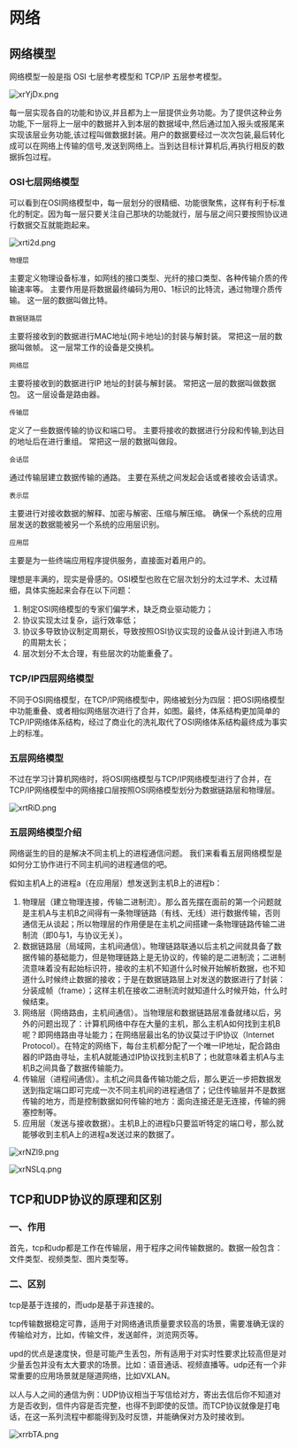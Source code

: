 # 网络

## 网络模型

网络模型一般是指 OSI 七层参考模型和 TCP/IP 五层参考模型。

![xrYjDx.png](https://s1.ax1x.com/2022/10/18/xrYjDx.png)

每一层实现各自的功能和协议,并且都为上一层提供业务功能。为了提供这种业务功能,下一层将上一层中的数据并入到本层的数据域中,然后通过加入报头或报尾来实现该层业务功能,该过程叫做数据封装。用户的数据要经过一次次包装,最后转化成可以在网络上传输的信号,发送到网络上。当到达目标计算机后,再执行相反的数据拆包过程。

### OSI七层网络模型

可以看到在OSI网络模型中，每一层划分的很精细、功能很聚焦，这样有利于标准化的制定。因为每一层只要关注自己那块的功能就行，层与层之间只要按照协议进行数据交互就能跑起来。

![xrti2d.png](https://s1.ax1x.com/2022/10/18/xrti2d.png)

`物理层`

主要定义物理设备标准，如网线的接口类型、光纤的接口类型、各种传输介质的传输速率等。
主要作用是将数据最终编码为用0、1标识的比特流，通过物理介质传输。
这一层的数据叫做比特。

`数据链路层`

主要将接收到的数据进行MAC地址(网卡地址)的封装与解封装。
常把这一层的数据叫做帧。
这一层常工作的设备是交换机。

`网络层`

主要将接收到的数据进行IP 地址的封装与解封装。
常把这一层的数据叫做数据包。
这一层设备是路由器。

`传输层`

定义了一些数据传输的协议和端口号。
主要将接收的数据进行分段和传输,到达目的地址后在进行重组。
常把这一层的数据叫做段。

`会话层`

通过传输层建立数据传输的通路。
主要在系统之间发起会话或者接收会话请求。

`表示层`

主要进行对接收数据的解释、加密与解密、压缩与解压缩。
确保一个系统的应用层发送的数据能被另一个系统的应用层识别。

`应用层`

主要是为一些终端应用程序提供服务，直接面对着用户的。



理想是丰满的，现实是骨感的。OSI模型也败在它层次划分的太过学术、太过精细，具体实施起来会存在以下问题：

1. 制定OSI网络模型的专家们偏学术，缺乏商业驱动能力；
2. 协议实现太过复杂，运行效率低；
3. 协议多导致协议制定周期长，导致按照OSI协议实现的设备从设计到进入市场的周期太长；
4. 层次划分不太合理，有些层次的功能重叠了。



### TCP/IP四层网络模型

不同于OSI网络模型，在TCP/IP网络模型中，网络被划分为四层：把OSI网络模型中功能重叠、或者相似网络层次进行了合并，如图。最终，体系结构更加简单的TCP/IP网络体系结构，经过了商业化的洗礼取代了OSI网络体系结构最终成为事实上的标准。

### 五层网络模型

不过在学习计算机网络时，将OSI网络模型与TCP/IP网络模型进行了合并，在TCP/IP网络模型中的网络接口层按照OSI网络模型划分为数据链路层和物理层。

![xrtRiD.png](https://s1.ax1x.com/2022/10/18/xrtRiD.png)

### 五层网络模型介绍

网络诞生的目的是解决不同主机上的进程通信问题。 我们来看看五层网络模型是如何分工协作进行不同主机间的进程通信的吧。

假如主机A上的进程a（在应用层）想发送到主机B上的进程b：

1. 物理层（建立物理连接，传输二进制流）。那么首先摆在面前的第一个问题就是主机A与主机B之间得有一条物理链路（有线、无线）进行数据传输，否则通信无从谈起；所以物理层的作用便是在主机之间搭建一条物理链路传输二进制流（即0与1，与协议无关）。
2. 数据链路层（局域网，主机间通信）。物理链路联通以后主机之间就具备了数据传输的基础能力，但是物理链路上是无协议的，传输的是二进制流；二进制流意味着没有起始标识符，接收的主机不知道什么时候开始解析数据，也不知道什么时候终止数据的接收；于是在数据链路层上对发送的数据进行了封装：分装成帧（frame）；这样主机在接收二进制流时就知道什么时候开始，什么时候结束。
3. 网络层（网络路由，主机间通信）。当物理层和数据链路层准备就绪以后，另外的问题出现了：计算机网络中存在大量的主机，那么主机A如何找到主机B呢？即网络路由寻址能力；在网络层最出名的协议莫过于IP协议（Internet Protocol）。在特定的网络下，每台主机都分配了一个唯一IP地址，配合路由器的IP路由寻址，主机A就能通过IP协议找到主机B了；也就意味着主机A与主机B之间具备了数据传输能力。
4. 传输层（进程间通信）。主机之间具备传输功能之后，那么更近一步把数据发送到指定端口即可完成一次不同主机间的进程通信了；记住传输层并不是数据传输的地方，而是控制数据如何传输的地方：面向连接还是无连接，传输的拥塞控制等。
5. 应用层（发送与接收数据）。主机B上的进程b只要监听特定的端口号，那么就能够收到主机A上的进程a发送过来的数据了。

![xrNZl9.png](https://s1.ax1x.com/2022/10/18/xrNZl9.png)

![xrNSLq.png](https://s1.ax1x.com/2022/10/18/xrNSLq.png)



## TCP和UDP协议的原理和区别

### 一、作用

首先，tcp和udp都是工作在传输层，用于程序之间传输数据的。数据一般包含：文件类型、视频类型、图片类型等。

### 二、区别

tcp是基于连接的，而udp是基于非连接的。

tcp传输数据稳定可靠，适用于对网络通讯质量要求较高的场景，需要准确无误的传输给对方，比如，传输文件，发送邮件，浏览网页等。

upd的优点是速度快，但是可能产生丢包，所有适用于对实时性要求比较高但是对少量丢包并没有太大要求的场景。比如：语音通话、视频直播等。udp还有一个非常重要的应用场景就是隧道网络，比如VXLAN。

以人与人之间的通信为例：UDP协议相当于写信给对方，寄出去信后你不知道对方是否收到，信件内容是否完整，也得不到即使的反馈。而TCP协议就像是打电话，在这一系列流程中都能得到及时反馈，并能确保对方及时接收到。

![xrrbTA.png](https://s1.ax1x.com/2022/10/18/xrrbTA.png)
